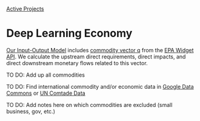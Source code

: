 [Active Projects](../../../io/)

# Deep Learning Economy

[Our Input-Output Model](/io/about/matrix/) includes [commodity vector q](https://smmtool.app.cloud.gov/api/USEEIOv2.0.1-411/matrix/q) from the [EPA Widget API](/io/charts/).
We calculate the upstream direct requirements, direct impacts, and direct downstream monetary flows related to this vector.

TO DO: Add up all commodities

TO DO: Find international commodity and/or economic data in [Google Data Commons](https://docs.datacommons.org/api/) or [UN Comtade Data](/data-pipeline/international/)

TO DO: Add notes here on which commodities are excluded (small business, gov, etc.)

